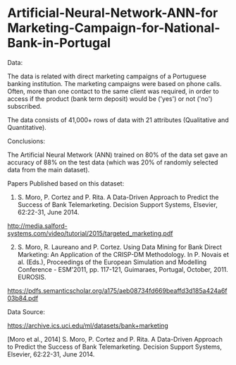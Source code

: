 # Artificial-Neural-Network-ANN-for Marketing-Campaign-for-National-Bank-in-Portugal
 
Data: 
 
The data is related with direct marketing campaigns of a Portuguese banking institution. The marketing campaigns were based on phone calls. Often, more than one contact to the same client was required, in order to access if the product (bank term deposit) would be ('yes') or not ('no') subscribed.
 
The data consists of 41,000+ rows of data with 21 attributes (Qualitative and Quantitative).  
 
Conclusions: 
 
The Artificial Neural Metwork (ANN) trained on 80% of the data set gave an accuracy of 88% on the test data (which was 20% of randomly selected data from the main dataset). 


Papers Published based on this dataset:
 
1. S. Moro, P. Cortez and P. Rita. A Data-Driven Approach to Predict the Success of Bank Telemarketing. Decision Support Systems, Elsevier, 62:22-31, June 2014.
 
 http://media.salford-systems.com/video/tutorial/2015/targeted_marketing.pdf
 
2. S. Moro, R. Laureano and P. Cortez. Using Data Mining for Bank Direct Marketing: An Application of the CRISP-DM Methodology. In P. Novais et al. (Eds.), Proceedings of the European Simulation and Modelling Conference - ESM'2011, pp. 117-121, Guimaraes, Portugal, October, 2011. EUROSIS. 
 
 https://pdfs.semanticscholar.org/a175/aeb08734fd669beaffd3d185a424a6f03b84.pdf
 
Data Source: 
 
https://archive.ics.uci.edu/ml/datasets/bank+marketing
 
[Moro et al., 2014] S. Moro, P. Cortez and P. Rita. A Data-Driven Approach to Predict the Success of Bank Telemarketing. Decision Support Systems, Elsevier, 62:22-31, June 2014.

